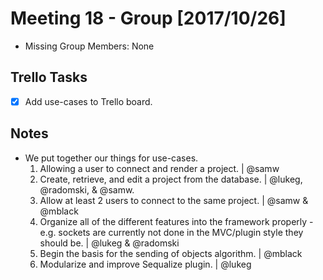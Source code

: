 # Meeting 18 - Group [2017/10/26]
- Missing Group Members: None

## Trello Tasks
- [x] Add use-cases to Trello board.

## Notes
- We put together our things for use-cases.
  1. Allowing a user to connect and render a project. | @samw
  2. Create, retrieve, and edit a project from the database. | @lukeg, @radomski, & @samw.
  3. Allow at least 2 users to connect to the same project. | @samw & @mblack
  4. Organize all of the different features into the framework properly - e.g. sockets are currently not done in the MVC/plugin style they should be. | @lukeg & @radomski
  5. Begin the basis for the sending of objects algorithm. | @mblack
  6. Modularize and improve Sequalize plugin. | @lukeg
